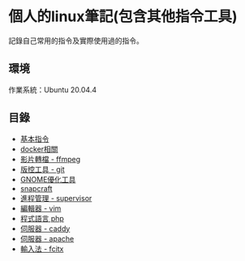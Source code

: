 # 個人的linux筆記(包含其他指令工具)
記錄自己常用的指令及實際使用過的指令。
## 環境
作業系統：Ubuntu 20.04.4

## 目錄
- [基本指令](https://github.com/samchentw/linux-note/tree/master/basic)    
- [docker相關](https://github.com/samchentw/linux-note/tree/master/docker)
- [影片轉檔 - ffmpeg](https://github.com/samchentw/linux-note/tree/master/ffmpeg)
- [版控工具 - git](https://github.com/samchentw/linux-note/tree/master/git)
- [GNOME優化工具](https://github.com/samchentw/linux-note/tree/master/gnome-tweaks)
- [snapcraft](https://github.com/samchentw/linux-note/tree/master/snapcraft)
- [進程管理 - supervisor](https://github.com/samchentw/linux-note/tree/master/supervisor)
- [編輯器 - vim](https://github.com/samchentw/linux-note/tree/master/vim)
- [程式語言 php](https://github.com/samchentw/linux-note/tree/master/php)
- [伺服器 - caddy](https://github.com/samchentw/linux-note/tree/master/caddy)
- [伺服器 - apache](https://github.com/samchentw/linux-note/tree/master/apache)
- [輸入法 - fcitx](https://github.com/samchentw/linux-note/tree/master/fcitx)
